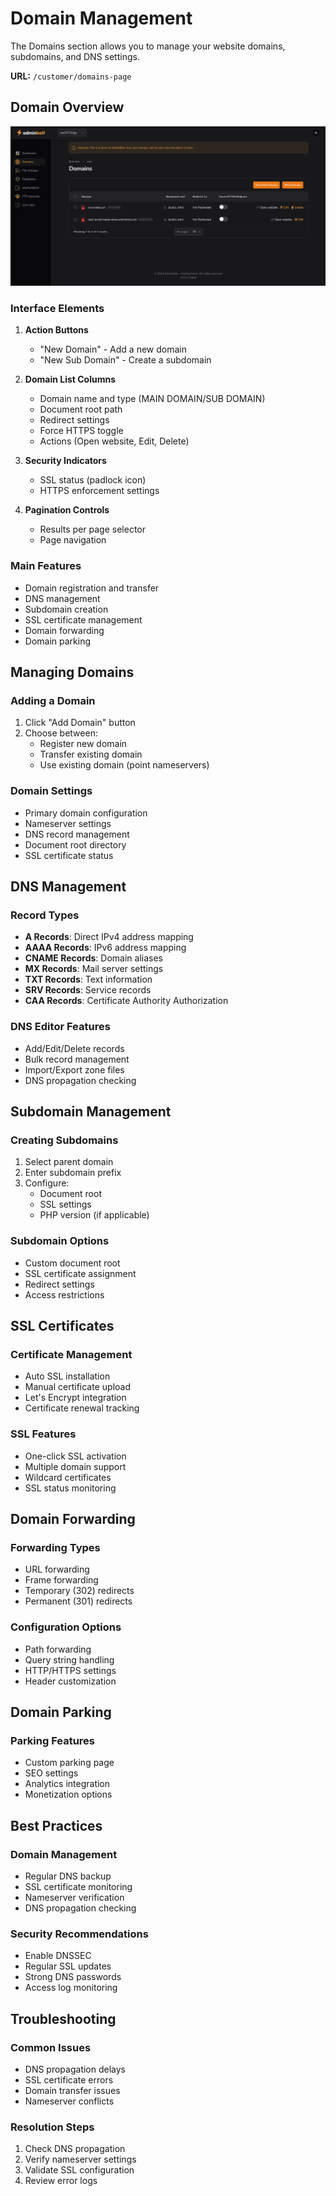 # Domain Management

The Domains section allows you to manage your website domains, subdomains, and DNS settings.

**URL:** `/customer/domains-page`

## Domain Overview

![Domains Overview Interface](/screenshots/domains-overview.png)

### Interface Elements
1. **Action Buttons**
   - "New Domain" - Add a new domain
   - "New Sub Domain" - Create a subdomain

2. **Domain List Columns**
   - Domain name and type (MAIN DOMAIN/SUB DOMAIN)
   - Document root path
   - Redirect settings
   - Force HTTPS toggle
   - Actions (Open website, Edit, Delete)

3. **Security Indicators**
   - SSL status (padlock icon)
   - HTTPS enforcement settings

4. **Pagination Controls**
   - Results per page selector
   - Page navigation

### Main Features
- Domain registration and transfer
- DNS management
- Subdomain creation
- SSL certificate management
- Domain forwarding
- Domain parking

## Managing Domains

### Adding a Domain
1. Click "Add Domain" button
2. Choose between:
   - Register new domain
   - Transfer existing domain
   - Use existing domain (point nameservers)

### Domain Settings
- Primary domain configuration
- Nameserver settings
- DNS record management
- Document root directory
- SSL certificate status

## DNS Management

### Record Types
- **A Records**: Direct IPv4 address mapping
- **AAAA Records**: IPv6 address mapping
- **CNAME Records**: Domain aliases
- **MX Records**: Mail server settings
- **TXT Records**: Text information
- **SRV Records**: Service records
- **CAA Records**: Certificate Authority Authorization

### DNS Editor Features
- Add/Edit/Delete records
- Bulk record management
- Import/Export zone files
- DNS propagation checking

## Subdomain Management

### Creating Subdomains
1. Select parent domain
2. Enter subdomain prefix
3. Configure:
   - Document root
   - SSL settings
   - PHP version (if applicable)

### Subdomain Options
- Custom document root
- SSL certificate assignment
- Redirect settings
- Access restrictions

## SSL Certificates

### Certificate Management
- Auto SSL installation
- Manual certificate upload
- Let's Encrypt integration
- Certificate renewal tracking

### SSL Features
- One-click SSL activation
- Multiple domain support
- Wildcard certificates
- SSL status monitoring

## Domain Forwarding

### Forwarding Types
- URL forwarding
- Frame forwarding
- Temporary (302) redirects
- Permanent (301) redirects

### Configuration Options
- Path forwarding
- Query string handling
- HTTP/HTTPS settings
- Header customization

## Domain Parking

### Parking Features
- Custom parking page
- SEO settings
- Analytics integration
- Monetization options

## Best Practices

### Domain Management
- Regular DNS backup
- SSL certificate monitoring
- Nameserver verification
- DNS propagation checking

### Security Recommendations
- Enable DNSSEC
- Regular SSL updates
- Strong DNS passwords
- Access log monitoring

## Troubleshooting

### Common Issues
- DNS propagation delays
- SSL certificate errors
- Domain transfer issues
- Nameserver conflicts

### Resolution Steps
1. Check DNS propagation
2. Verify nameserver settings
3. Validate SSL configuration
4. Review error logs 